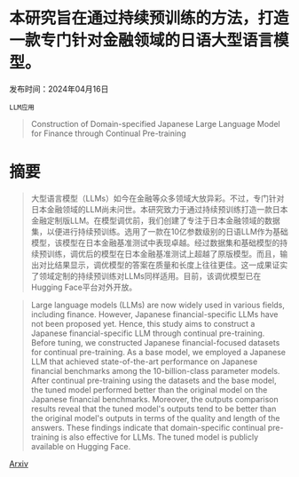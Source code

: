 # 本研究旨在通过持续预训练的方法，打造一款专门针对金融领域的日语大型语言模型。

发布时间：2024年04月16日

`LLM应用`

> Construction of Domain-specified Japanese Large Language Model for Finance through Continual Pre-training

# 摘要

> 大型语言模型（LLMs）如今在金融等众多领域大放异彩。不过，专门针对日本金融领域的LLM尚未问世。本研究致力于通过持续预训练打造一款日本金融定制版LLM。在模型调优前，我们创建了专注于日本金融领域的数据集，以便进行持续预训练。选用了一款在10亿参数级别的日语LLM作为基础模型，该模型在日本金融基准测试中表现卓越。经过数据集和基础模型的持续预训练，调优后的模型在日本金融基准测试上超越了原版模型。而且，输出对比结果显示，调优模型的答案在质量和长度上往往更佳。这一成果证实了领域定制的持续预训练对LLMs同样适用。目前，该调优模型已在Hugging Face平台对外开放。

> Large language models (LLMs) are now widely used in various fields, including finance. However, Japanese financial-specific LLMs have not been proposed yet. Hence, this study aims to construct a Japanese financial-specific LLM through continual pre-training. Before tuning, we constructed Japanese financial-focused datasets for continual pre-training. As a base model, we employed a Japanese LLM that achieved state-of-the-art performance on Japanese financial benchmarks among the 10-billion-class parameter models. After continual pre-training using the datasets and the base model, the tuned model performed better than the original model on the Japanese financial benchmarks. Moreover, the outputs comparison results reveal that the tuned model's outputs tend to be better than the original model's outputs in terms of the quality and length of the answers. These findings indicate that domain-specific continual pre-training is also effective for LLMs. The tuned model is publicly available on Hugging Face.

[Arxiv](https://arxiv.org/abs/2404.10555)